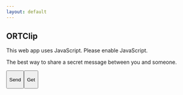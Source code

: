 ```yaml
---
layout: default
---
```

<section id="welcome_screen" class="expand">
  <div class="flex">
    <div class="flex-body">
      <div class="flex-table-wrapper">
        <div class="flex-table-cell">
          <h1 class="logo">ORTClip</h1>
          <noscript>This web app uses JavaScript. Please enable JavaScript.</noscript>
          <p>The best way to share a secret message between you and someone.</p>
        </div>
      </div>
    </div>
    <div class="flex-menu">
      <div class="flex-menu-2">
        <button class="#edit_screen">
          <div class="table-wrapper">
            <div class="table-cell-wrapper">
                <i class="fa fa-upload"></i>
                <p>Send</p>
            </div>
          </div>
        </button><button class="#scan_screen">
          <div class="table-wrapper">
            <div class="table-cell-wrapper">
                <i class="fa fa-download"></i>
                <p>Get</p>
            </div>
          </div>
        </button>
      </div>
    </div>
  </div>
</section>

<section id="edit_screen" class="expand" style="display:none;">
  <div class="flex">
    <div class="flex-body">
      <div class="flex-table-wrapper">
        <div class="flex-table-cell">
          <textarea id="textarea_request_message"></textarea>
          <textarea style="display: none;" id="hidden_hash"></textarea>
        </div>
      </div>
    </div>
    <div class="flex-menu">
      <div class="flex-menu-2">
        <button class="#welcome_screen">
          <div class="table-wrapper">
            <div class="table-cell-wrapper">
              <i class="fa fa-home"></i>
              <p>Home</p>
            </div>
          </div>
        </button><button class="#wait_screen">
          <div class="table-wrapper">
            <div class="table-cell-wrapper">
              <i class="fa fa-upload"></i>
              <p>Send</p>
            </div>
          </div>
        </button>
      </div>
    </div>
  </div>
</section>

<section id="wait_screen" class="expand" style="display:none;">
  <div class="flex">
    <div class="flex-body">
      <div class="flex-table-wrapper">
        <div class="flex-table-cell">
          <h1>
            Please wait.
          </h1>
          <i id="waiting" class="fa fa-spinner fa-pulse"></i>
        </div>
      </div>
    </div>
  </div>
</section>

<section id="send_screen" class="expand" style="display:none;">
  <div class="flex">
    <div class="flex-body">
      <div class="flex-table-wrapper">
        <div class="flex-table-cell">
          <h1>Your code:</h1>
          <div id="qrcode">
            <div id="image_qrcode"></div>
          </div>
          <textarea id="textarea_qrcode" rows="1" readonly></textarea>
        </div>
      </div>
    </div>
    <div class="flex-menu">
      <div class="flex-menu-2">
        <button class="#welcome_screen">
          <div class="table-wrapper">
            <div class="table-cell-wrapper">
              <i class="fa fa-home"></i>
              <p>Home</p>
            </div>
          </div>
        </button><button class="copy">
          <div class="table-wrapper">
            <div class="table-cell-wrapper">
              <i class="fa fa-clipboard"></i>
              Copy
            </div>
          </div>
        </button>
      </div>
    </div>
  </div>
</section>

<section id="scan_screen" class="expand" style="display:none;">
  <div class="flex">
    <div class="flex-body">
      <div class="flex-table-wrapper">
        <div class="flex-table-cell">
          <h1>Scanning QR code</h1>
          <video id="video" width="256px" height="192px"></video>
          <canvas id="qr-canvas" width="256" height="192"></canvas>
          <p>Or, please input code.</p>
          <textarea id="textarea_code" rows="1"></textarea>
        </div>
      </div>
    </div>
    <div class="flex-menu">
      <div class="flex-menu-2">
        <button class="#welcome_screen">
          <div class="table-wrapper">
            <div class="table-cell-wrapper">
              <i class="fa fa-home"></i>
              <p>Home</p>
            </div>
          </div>
        </button><button class="#wait_screen">
          <div class="table-wrapper">
            <div class="table-cell-wrapper">
              <i class="fa fa-download"></i>
              <p>Get</p>
            </div>
          </div>
        </button>
      </div>
    </div>
  </div>
</section>

<section id="get_screen" class="expand" style="display:none;">
  <div class="flex">
    <div class="flex-body">
      <div class="flex-table-wrapper">
        <div class="flex-table-cell">
          <textarea id="textarea_response_message" readonly></textarea>
        </div>
      </div>
    </div>
    <div class="flex-menu">
      <div class="flex-menu-2">
        <button class="#welcome_screen">
          <div class="table-wrapper">
            <div class="table-cell-wrapper">
              <i class="fa fa-home"></i>
              <p>Home</p>
            </div>
          </div>
        </button><button class="copy">
          <div class="table-wrapper">
            <div class="table-cell-wrapper">
              <span>
                <i class="fa fa-clipboard"></i>
                <p>Copy</p>
              </span>
            </div>
          </div>
        </button>
      </div>
    </div>
  </div>
</section>

<section id="error_screen" class="expand" style="display:none;">
  <div class="flex">
    <div class="flex-body">
      <div class="flex-table-wrapper">
        <div class="flex-table-cell">
          <h1>
            Ooops!
          </h1>
          <p>Sorry, a technical problem occurred.</p>
          <p>The error message is below:</p>
          <textarea id="textarea_error" readonly></textarea>
        </div>
      </div>
    </div>
    <div class="flex-menu">
      <div class="flex-menu-1">
        <button class="#welcome_screen">
          <div class="table-wrapper">
            <div class="table-cell-wrapper">
              <span>
                <i class="fa fa-home"></i>
                <p>Home</p>
              </span>
            </div>
          </div>
        </button>
      </div>
    </div>
  </div>
</section>
